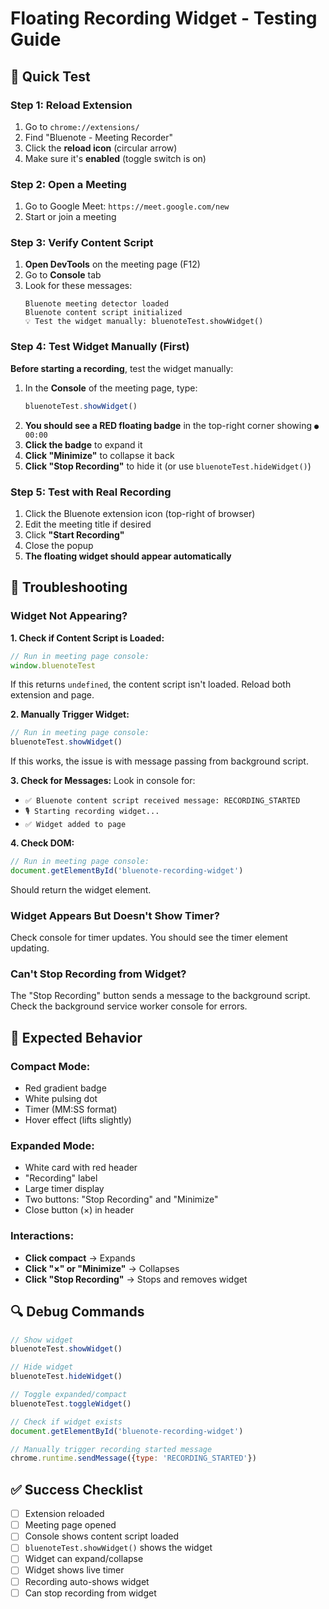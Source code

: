 # Floating Recording Widget - Testing Guide

## 🎯 Quick Test

### Step 1: Reload Extension
1. Go to `chrome://extensions/`
2. Find "Bluenote - Meeting Recorder"
3. Click the **reload icon** (circular arrow)
4. Make sure it's **enabled** (toggle switch is on)

### Step 2: Open a Meeting
1. Go to Google Meet: `https://meet.google.com/new`
2. Start or join a meeting

### Step 3: Verify Content Script
1. **Open DevTools** on the meeting page (F12)
2. Go to **Console** tab
3. Look for these messages:
   ```
   Bluenote meeting detector loaded
   Bluenote content script initialized
   💡 Test the widget manually: bluenoteTest.showWidget()
   ```

### Step 4: Test Widget Manually (First)
**Before starting a recording**, test the widget manually:

1. In the **Console** of the meeting page, type:
   ```javascript
   bluenoteTest.showWidget()
   ```
2. **You should see a RED floating badge** in the top-right corner showing `● 00:00`
3. **Click the badge** to expand it
4. **Click "Minimize"** to collapse it back
5. **Click "Stop Recording"** to hide it (or use `bluenoteTest.hideWidget()`)

### Step 5: Test with Real Recording
1. Click the Bluenote extension icon (top-right of browser)
2. Edit the meeting title if desired
3. Click **"Start Recording"**
4. Close the popup
5. **The floating widget should appear automatically**

## 🐛 Troubleshooting

### Widget Not Appearing?

**1. Check if Content Script is Loaded:**
```javascript
// Run in meeting page console:
window.bluenoteTest
```
If this returns `undefined`, the content script isn't loaded. Reload both extension and page.

**2. Manually Trigger Widget:**
```javascript
// Run in meeting page console:
bluenoteTest.showWidget()
```
If this works, the issue is with message passing from background script.

**3. Check for Messages:**
Look in console for:
- `✅ Bluenote content script received message: RECORDING_STARTED`
- `🎙️ Starting recording widget...`
- `✅ Widget added to page`

**4. Check DOM:**
```javascript
// Run in meeting page console:
document.getElementById('bluenote-recording-widget')
```
Should return the widget element.

### Widget Appears But Doesn't Show Timer?

Check console for timer updates. You should see the timer element updating.

### Can't Stop Recording from Widget?

The "Stop Recording" button sends a message to the background script. Check the background service worker console for errors.

## 📝 Expected Behavior

### Compact Mode:
- Red gradient badge
- White pulsing dot
- Timer (MM:SS format)
- Hover effect (lifts slightly)

### Expanded Mode:
- White card with red header
- "Recording" label
- Large timer display
- Two buttons: "Stop Recording" and "Minimize"
- Close button (×) in header

### Interactions:
- **Click compact** → Expands
- **Click "×" or "Minimize"** → Collapses
- **Click "Stop Recording"** → Stops and removes widget

## 🔍 Debug Commands

```javascript
// Show widget
bluenoteTest.showWidget()

// Hide widget  
bluenoteTest.hideWidget()

// Toggle expanded/compact
bluenoteTest.toggleWidget()

// Check if widget exists
document.getElementById('bluenote-recording-widget')

// Manually trigger recording started message
chrome.runtime.sendMessage({type: 'RECORDING_STARTED'})
```

## ✅ Success Checklist

- [ ] Extension reloaded
- [ ] Meeting page opened
- [ ] Console shows content script loaded
- [ ] `bluenoteTest.showWidget()` shows the widget
- [ ] Widget can expand/collapse
- [ ] Widget shows live timer
- [ ] Recording auto-shows widget
- [ ] Can stop recording from widget
